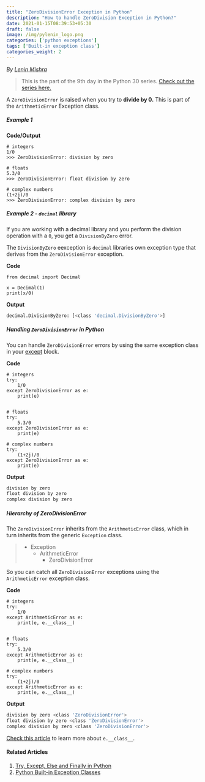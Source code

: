 ```yaml
---
title: "ZeroDivisionError Exception in Python"
description: "How to handle ZeroDivision Exception in Python?"
date: 2021-01-15T08:39:53+05:30
draft: false
image: /img/pylenin_logo.png
categories: ['python exceptions']
tags: ['Built-in exception class']
categories_weight: 2
---
```

<div class="sharethis-inline-follow-buttons"></div>

*By [Lenin Mishra](https://www.pylenin.com/authors/#lenin-mishra)*

> This is the part of the 9th day in the Python 30 series. [Check out the series here.](https://www.youtube.com/playlist?list=PLqEbL1vopgvuI-3wzwHqftEkH3AILozS5)

A `ZeroDivisionError` is raised when you try to **divide by 0.** This is part of the `ArithmeticError` Exception class.

##### Example 1

**Code/Output**

```python3
# integers
1/0
>>> ZeroDivisionError: division by zero

# floats
5.3/0
>>> ZeroDivisionError: float division by zero

# complex numbers
(1+2j)/0
>>> ZeroDivisionError: complex division by zero
``` 

##### Example 2 - `decimal` library

If you are working with a decimal library and you perform the division operation with a `0`, you get a `DivisionByZero` error.

The `DivisionByZero` eexception is `decimal` libraries own exception type that derives from the `ZeroDivisionError` exception.

**Code**

```python3
from decimal import Decimal

x = Decimal(1)
print(x/0)
``` 

**Output**

```bash
decimal.DivisionByZero: [<class 'decimal.DivisionByZero'>]
```

##### Handling `ZeroDivisionError` in Python

You can handle `ZeroDivisionError` errors by using the same exception class in your [except](https://www.pylenin.com/blogs/python-try-except-else-finally/) block.

**Code**
```python3
# integers
try:
    1/0
except ZeroDivisionError as e:
    print(e)


# floats
try:
    5.3/0
except ZeroDivisionError as e:
    print(e)

# complex numbers
try:
    (1+2j)/0
except ZeroDivisionError as e:
    print(e)
```

**Output**

```bash
division by zero
float division by zero
complex division by zero
```

##### Hierarchy of ZeroDivisionError

The `ZeroDivisionError` inherits from the `ArithmeticError` class, which in turn inherits from the generic `Exception` class.

> * Exception
>    * ArithmeticError
>        * ZeroDivisionError

So you can catch all `ZeroDivisionError` exceptions using the `ArithmeticError` exception class.

**Code**

```python3
# integers
try:
    1/0
except ArithmeticError as e:
    print(e, e.__class__)


# floats
try:
    5.3/0
except ArithmeticError as e:
    print(e, e.__class__)

# complex numbers
try:
    (1+2j)/0
except ArithmeticError as e:
    print(e, e.__class__)
```

**Output**

```bash
division by zero <class 'ZeroDivisionError'>
float division by zero <class 'ZeroDivisionError'>
complex division by zero <class 'ZeroDivisionError'>
```

[Check this article](https://www.pylenin.com/blogs/python-try-except-else-finally/) to learn more about `e.__class__`.

#### Related Articles

1. [Try, Except, Else and Finally in Python](https://www.pylenin.com/blogs/python-try-except-else-finally/)
2. [Python Built-in Exception Classes]()
